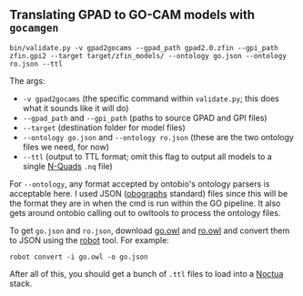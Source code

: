 ## Translating GPAD to GO-CAM models with `gocamgen`
```
bin/validate.py -v gpad2gocams --gpad_path gpad2.0.zfin --gpi_path zfin.gpi2 --target target/zfin_models/ --ontology go.json --ontology ro.json --ttl
```
The args:
* `-v gpad2gocams` (the specific command within `validate.py`; this does what it sounds like it will do)
* `--gpad_path` and `--gpi_path` (paths to source GPAD and GPI files)
* `--target` (destination folder for model files)
* `--ontology go.json` and `--ontology ro.json` (these are the two ontology files we need, for now)
* `--ttl` (output to TTL format; omit this flag to output all models to a single [N-Quads](https://en.wikipedia.org/wiki/N-Triples#N-Quads) `.nq` file)

For `--ontology`, any format accepted by ontobio's ontology parsers is acceptable here. I used JSON 
([obographs](http://https//github.com/geneontology/obographs) standard) files since this will be the 
format they are in when the cmd is run within the GO pipeline. It also gets around ontobio calling 
out to owltools to process the ontology files.

To get `go.json` and `ro.json`, download [go.owl](http://purl.obolibrary.org/obo/go.owl) and 
[ro.owl](http://purl.obolibrary.org/obo/ro.owl) and convert them to JSON using the 
[robot](http://robot.obolibrary.org/) tool. For example:
```
robot convert -i go.owl -o go.json
```
After all of this, you should get a bunch of `.ttl` files to load into a [Noctua](https://github.com/geneontology/noctua) stack.